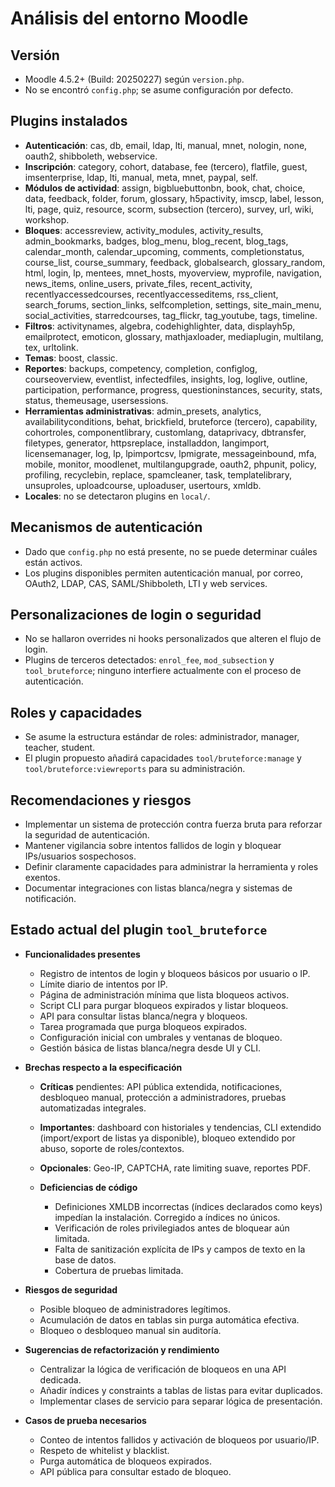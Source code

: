 # Análisis del entorno Moodle

## Versión
- Moodle 4.5.2+ (Build: 20250227) según `version.php`.
- No se encontró `config.php`; se asume configuración por defecto.

## Plugins instalados
- **Autenticación**: cas, db, email, ldap, lti, manual, mnet, nologin, none, oauth2, shibboleth, webservice.
- **Inscripción**: category, cohort, database, fee (tercero), flatfile, guest, imsenterprise, ldap, lti, manual, meta, mnet, paypal, self.
- **Módulos de actividad**: assign, bigbluebuttonbn, book, chat, choice, data, feedback, folder, forum, glossary, h5pactivity, imscp, label, lesson, lti, page, quiz, resource, scorm, subsection (tercero), survey, url, wiki, workshop.
- **Bloques**: accessreview, activity_modules, activity_results, admin_bookmarks, badges, blog_menu, blog_recent, blog_tags, calendar_month, calendar_upcoming, comments, completionstatus, course_list, course_summary, feedback, globalsearch, glossary_random, html, login, lp, mentees, mnet_hosts, myoverview, myprofile, navigation, news_items, online_users, private_files, recent_activity, recentlyaccessedcourses, recentlyaccesseditems, rss_client, search_forums, section_links, selfcompletion, settings, site_main_menu, social_activities, starredcourses, tag_flickr, tag_youtube, tags, timeline.
- **Filtros**: activitynames, algebra, codehighlighter, data, displayh5p, emailprotect, emoticon, glossary, mathjaxloader, mediaplugin, multilang, tex, urltolink.
- **Temas**: boost, classic.
- **Reportes**: backups, competency, completion, configlog, courseoverview, eventlist, infectedfiles, insights, log, loglive, outline, participation, performance, progress, questioninstances, security, stats, status, themeusage, usersessions.
- **Herramientas administrativas**: admin_presets, analytics, availabilityconditions, behat, brickfield, bruteforce (tercero), capability, cohortroles, componentlibrary, customlang, dataprivacy, dbtransfer, filetypes, generator, httpsreplace, installaddon, langimport, licensemanager, log, lp, lpimportcsv, lpmigrate, messageinbound, mfa, mobile, monitor, moodlenet, multilangupgrade, oauth2, phpunit, policy, profiling, recyclebin, replace, spamcleaner, task, templatelibrary, unsuproles, uploadcourse, uploaduser, usertours, xmldb.
- **Locales**: no se detectaron plugins en `local/`.

## Mecanismos de autenticación
- Dado que `config.php` no está presente, no se puede determinar cuáles están activos.
- Los plugins disponibles permiten autenticación manual, por correo, OAuth2, LDAP, CAS, SAML/Shibboleth, LTI y web services.

## Personalizaciones de login o seguridad
- No se hallaron overrides ni hooks personalizados que alteren el flujo de login.
- Plugins de terceros detectados: `enrol_fee`, `mod_subsection` y `tool_bruteforce`; ninguno interfiere actualmente con el proceso de autenticación.

## Roles y capacidades
- Se asume la estructura estándar de roles: administrador, manager, teacher, student.
- El plugin propuesto añadirá capacidades `tool/bruteforce:manage` y `tool/bruteforce:viewreports` para su administración.

## Recomendaciones y riesgos
- Implementar un sistema de protección contra fuerza bruta para reforzar la seguridad de autenticación.
- Mantener vigilancia sobre intentos fallidos de login y bloquear IPs/usuarios sospechosos.
- Definir claramente capacidades para administrar la herramienta y roles exentos.
- Documentar integraciones con listas blanca/negra y sistemas de notificación.

## Estado actual del plugin `tool_bruteforce`

- **Funcionalidades presentes**
  - Registro de intentos de login y bloqueos básicos por usuario o IP.
  - Límite diario de intentos por IP.
  - Página de administración mínima que lista bloqueos activos.
  - Script CLI para purgar bloqueos expirados y listar bloqueos.
  - API para consultar listas blanca/negra y bloqueos.
  - Tarea programada que purga bloqueos expirados.
  - Configuración inicial con umbrales y ventanas de bloqueo.
  - Gestión básica de listas blanca/negra desde UI y CLI.

- **Brechas respecto a la especificación**
  - **Críticas** pendientes: API pública extendida, notificaciones, desbloqueo manual, protección a administradores, pruebas automatizadas integrales.
  - **Importantes**: dashboard con historiales y tendencias, CLI extendido (import/export de listas ya disponible), bloqueo extendido por abuso, soporte de roles/contextos.
  - **Opcionales**: Geo-IP, CAPTCHA, rate limiting suave, reportes PDF.

  - **Deficiencias de código**
    - Definiciones XMLDB incorrectas (índices declarados como keys) impedían la instalación. Corregido a índices no únicos.
    - Verificación de roles privilegiados antes de bloquear aún limitada.
    - Falta de sanitización explícita de IPs y campos de texto en la base de datos.
    - Cobertura de pruebas limitada.

- **Riesgos de seguridad**
  - Posible bloqueo de administradores legítimos.
  - Acumulación de datos en tablas sin purga automática efectiva.
  - Bloqueo o desbloqueo manual sin auditoría.

- **Sugerencias de refactorización y rendimiento**
  - Centralizar la lógica de verificación de bloqueos en una API dedicada.
  - Añadir índices y constraints a tablas de listas para evitar duplicados.
  - Implementar clases de servicio para separar lógica de presentación.

- **Casos de prueba necesarios**
  - Conteo de intentos fallidos y activación de bloqueos por usuario/IP.
  - Respeto de whitelist y blacklist.
  - Purga automática de bloqueos expirados.
  - API pública para consultar estado de bloqueo.
